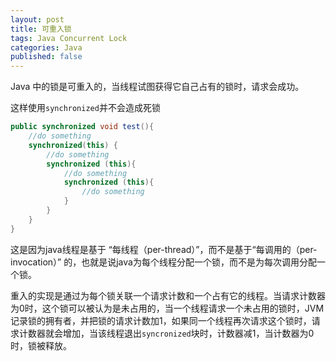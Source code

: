 ```yaml
---
layout: post
title: 可重入锁
tags: Java Concurrent Lock
categories: Java
published: false
---
```


Java 中的锁是可重入的，当线程试图获得它自己占有的锁时，请求会成功。

这样使用`synchronized`并不会造成死锁

~~~java
public synchronized void test(){
    //do something
    synchronized(this) {
        //do something
        synchronized (this){
            //do something
            synchronized (this){
                //do something
            }
        }
    }
}
~~~

这是因为java线程是基于 “每线程（per-thread）”，而不是基于“每调用的（per-invocation）” 的，也就是说java为每个线程分配一个锁，而不是为每次调用分配一个锁。

重入的实现是通过为每个锁关联一个请求计数和一个占有它的线程。当请求计数器为0时，这个锁可以被认为是未占用的，当一个线程请求一个未占用的锁时，JVM记录锁的拥有者，并把锁的请求计数加1，如果同一个线程再次请求这个锁时，请求计数器就会增加，当该线程退出`syncronized`块时，计数器减1，当计数器为0时，锁被释放。